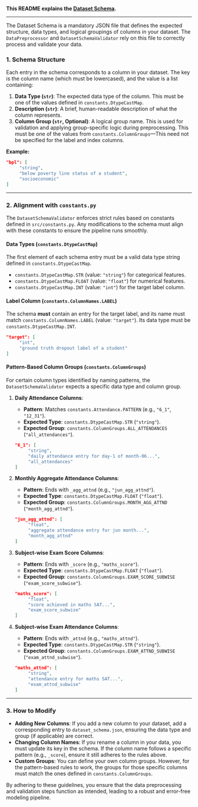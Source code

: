 **This README explains the [Dataset Schema](dataset_schema.json).**

---

The Dataset Schema is a mandatory JSON file that defines the expected structure, data types, and logical groupings of columns in your dataset. The `DataPreprocessor` and `DatasetSchemaValidator` rely on this file to correctly process and validate your data.

### 1. Schema Structure

Each entry in the schema corresponds to a column in your dataset. The key is the column name (which must be lowercased), and the value is a list containing:

1.  **Data Type (`str`)**: The expected data type of the column. This must be one of the values defined in `constants.DtypeCastMap`.
2.  **Description (`str`)**: A brief, human-readable description of what the column represents.
3.  **Column Group (`str`, Optional)**: A logical group name. This is used for validation and applying group-specific logic during preprocessing. This must be one of the values from `constants.ColumnGroups`—This need not be specified for the label and index columns.

**Example:**
```json
"bpl": [
     "string",
     "below poverty line status of a student",
     "socioeconomic"
]
```

---

### 2. Alignment with `constants.py`

The `DatasetSchemaValidator` enforces strict rules based on constants defined in `src/constants.py`. Any modifications to the schema must align with these constants to ensure the pipeline runs smoothly.

#### **Data Types (`constants.DtypeCastMap`)**

The first element of each schema entry must be a valid data type string defined in `constants.DtypeCastMap`.

-   `constants.DtypeCastMap.STR` (value: `"string"`) for categorical features.
-   `constants.DtypeCastMap.FLOAT` (value: `"float"`) for numerical features.
-   `constants.DtypeCastMap.INT` (value: `"int"`) for the target label column.

#### **Label Column (`constants.ColumnNames.LABEL`)**

The schema **must** contain an entry for the target label, and its name must match `constants.ColumnNames.LABEL` (value: `"target"`). Its data type must be `constants.DtypeCastMap.INT`.

```json
"target": [
     "int",
     "ground truth dropout label of a student"
]
```

#### **Pattern-Based Column Groups (`constants.ColumnGroups`)**

For certain column types identified by naming patterns, the `DatasetSchemaValidator` expects a specific data type and column group.

1.  **Daily Attendance Columns**:
    -   **Pattern**: Matches `constants.Attendance.PATTERN` (e.g., `"6_1"`, `"12_31"`).
    -   **Expected Type**: `constants.DtypeCastMap.STR` (`"string"`).
    -   **Expected Group**: `constants.ColumnGroups.ALL_ATTENDANCES` (`"all_attendances"`).
    ```json
    "6_1": [
         "string",
         "daily attendance entry for day-1 of month-06...",
         "all_attendances"
    ]
    ```

2.  **Monthly Aggregate Attendance Columns**:
    -   **Pattern**: Ends with `_agg_attnd` (e.g., `"jun_agg_attnd"`).
    -   **Expected Type**: `constants.DtypeCastMap.FLOAT` (`"float"`).
    -   **Expected Group**: `constants.ColumnGroups.MONTH_AGG_ATTND` (`"month_agg_attnd"`).
    ```json
    "jun_agg_attnd": [
         "float",
         "aggregate attendance entry for jun month...",
         "month_agg_attnd"
    ]
    ```

3.  **Subject-wise Exam Score Columns**:
    -   **Pattern**: Ends with `_score` (e.g., `"maths_score"`).
    -   **Expected Type**: `constants.DtypeCastMap.FLOAT` (`"float"`).
    -   **Expected Group**: `constants.ColumnGroups.EXAM_SCORE_SUBWISE` (`"exam_score_subwise"`).
    ```json
    "maths_score": [
         "float",
         "score achieved in maths SAT...",
         "exam_score_subwise"
    ]
    ```

4.  **Subject-wise Exam Attendance Columns**:
    -   **Pattern**: Ends with `_attnd` (e.g., `"maths_attnd"`).
    -   **Expected Type**: `constants.DtypeCastMap.STR` (`"string"`).
    -   **Expected Group**: `constants.ColumnGroups.EXAM_ATTND_SUBWISE` (`"exam_attnd_subwise"`).
    ```json
    "maths_attnd": [
         "string",
         "attendance entry for maths SAT...",
         "exam_attnd_subwise"
    ]
    ```

---

### 3. How to Modify

-   **Adding New Columns**: If you add a new column to your dataset, add a corresponding entry to `dataset_schema.json`, ensuring the data type and group (if applicable) are correct.
-   **Changing Column Names**: If you rename a column in your data, you must update its key in the schema. If the column name follows a specific pattern (e.g., `_score`), ensure it still adheres to the rules above.
-   **Custom Groups**: You can define your own column groups. However, for the pattern-based rules to work, the groups for those specific columns must match the ones defined in `constants.ColumnGroups`.

By adhering to these guidelines, you ensure that the data preprocessing and validation steps function as intended, leading to a robust and error-free modeling pipeline.